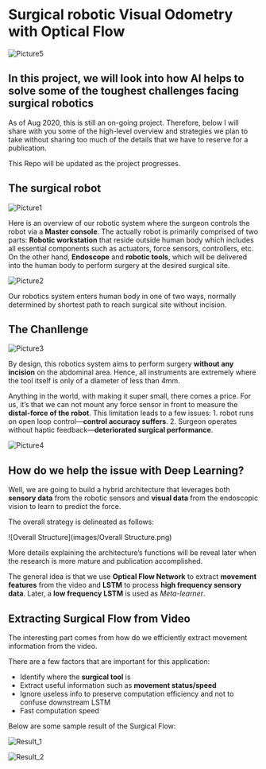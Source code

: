 # Surgical robotic Visual Odometry with Optical Flow

![Picture5](images/Picture5.jpg)

## In this project, we will look into how AI helps to solve some of the toughest challenges facing surgical robotics

As of Aug 2020, this is still an on-going project. Therefore, below I will share with you some of the high-level overview and strategies we plan to take without sharing too much of the details that we have to reserve for a publication.

This Repo will be updated as the project progresses.



## The surgical robot

![Picture1](images/Picture1.png)

Here is an overview of our robotic system where the surgeon controls the robot via a **Master console**. The actually robot is primarily comprised of two parts: **Robotic workstation** that reside outside human body which includes all essential components such as actuators, force sensors, controllers, etc. On the other hand, **Endoscope** and **robotic tools**, which will be delivered into the human body to perform surgery at the desired surgical site.

![Picture2](images/Picture2.png)

Our robotics system enters human body in one of two ways, normally determined by shortest path to reach surgical site without incision.

## The Chanllenge

![Picture3](images/Picture3.png)

By design, this robotics system aims to perform surgery **without any incision** on the abdominal area. Hence, all instruments are extremely where the tool itself is only of a diameter of less than 4mm.

Anything in the world, with making it super small, there comes a price. For us, it’s that we can not mount any force sensor in front to measure the **distal-force of the robot**. This limitation leads to a few issues: 1. robot runs on open loop control—**control accuracy suffers**. 2. Surgeon operates without haptic feedback—**deteriorated surgical performance**.

![Picture4](images/Picture4.png)

## How do we help the issue with Deep Learning?

Well, we are going to build a hybrid architecture that leverages both **sensory data** from the robotic sensors and **visual data** from the endoscopic vision to learn to predict the force.

The overall strategy is delineated as follows:

![Overall Structure](images/Overall Structure.png)

More details explaining the architecture’s functions will be reveal later when the research is more mature and publication accomplished.

The general idea is that we use **Optical Flow Network** to extract **movement features** from the video and **LSTM** to process **high frequency sensory data**. Later, a **low frequency LSTM** is used as *Meta-learner*.

## Extracting Surgical Flow from Video

The interesting part comes from how do we efficiently extract movement information from the video.

There are a few factors that are important for this application:

* Identify where the **surgical tool** is
* Extract useful information such as **movement status/speed**
* Ignore useless info to preserve computation efficiency and not to confuse downstream LSTM
* Fast computation speed

Below are some sample result of the Surgical Flow:

![Result_1](images/Result_1.png)



![Result_2](images/Result_2.png)